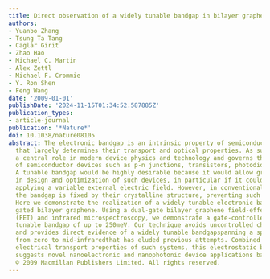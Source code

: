 ```yaml
---
title: Direct observation of a widely tunable bandgap in bilayer graphene
authors:
- Yuanbo Zhang
- Tsung Ta Tang
- Caglar Girit
- Zhao Hao
- Michael C. Martin
- Alex Zettl
- Michael F. Crommie
- Y. Ron Shen
- Feng Wang
date: '2009-01-01'
publishDate: '2024-11-15T01:34:52.587885Z'
publication_types:
- article-journal
publication: '*Nature*'
doi: 10.1038/nature08105
abstract: The electronic bandgap is an intrinsic property of semiconductors and insulators
  that largely determines their transport and optical properties. As such, it has
  a central role in modern device physics and technology and governs the operation
  of semiconductor devices such as p-n junctions, transistors, photodiodes and lasers.
  A tunable bandgap would be highly desirable because it would allow great flexibility
  in design and optimization of such devices, in particular if it could be tuned by
  applying a variable external electric field. However, in conventional materials,
  the bandgap is fixed by their crystalline structure, preventing such bandgap control.
  Here we demonstrate the realization of a widely tunable electronic bandgap in electrically
  gated bilayer graphene. Using a dual-gate bilayer graphene field-effect transistor
  (FET) and infrared microspectroscopy, we demonstrate a gate-controlled, continuously
  tunable bandgap of up to 250meV. Our technique avoids uncontrolled chemical doping
  and provides direct evidence of a widely tunable bandgapspanning a spectral range
  from zero to mid-infraredthat has eluded previous attempts. Combined with the remarkable
  electrical transport properties of such systems, this electrostatic bandgap control
  suggests novel nanoelectronic and nanophotonic device applications based on graphene.
  © 2009 Macmillan Publishers Limited. All rights reserved.
---
```

